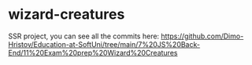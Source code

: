 # wizard-creatures
SSR project, you can see all the commits here: https://github.com/Dimo-Hristov/Education-at-SoftUni/tree/main/7%20JS%20Back-End/11%20Exam%20prep%20Wizard%20Creatures
